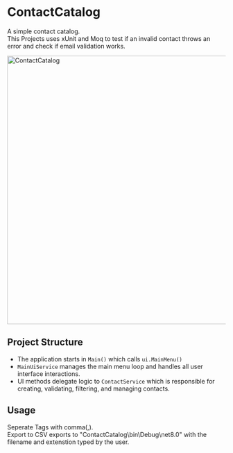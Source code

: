 # ContactCatalog
A simple contact catalog. <br>
This Projects uses xUnit and Moq to test if an invalid contact throws an error and check if email validation works.

<img width="1103" height="619" alt="ContactCatalog" src="https://github.com/user-attachments/assets/ba0d575e-c2c5-4f29-825d-151907ba5d91" />

## Project Structure

- The application starts in `Main()` which calls `ui.MainMenu()`
- `MainUiService` manages the main menu loop and handles all user interface interactions.
- UI methods delegate logic to `ContactService` which is responsible for creating, validating, filtering, and managing contacts.

## Usage
Seperate Tags with comma(,).
<br>Export to CSV exports to "ContactCatalog\bin\Debug\net8.0" with the filename and extenstion typed by the user.




